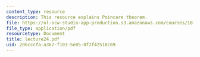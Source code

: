 ```yaml
---
content_type: resource
description: This resource explains Poincare theorem.
file: https://ol-ocw-studio-app-production.s3.amazonaws.com/courses/18-101-analysis-ii-fall-2005/206cccfaa367f1035e850f2f42518c69_lecture24.pdf
file_type: application/pdf
resourcetype: Document
title: lecture24.pdf
uid: 206cccfa-a367-f103-5e85-0f2f42518c69
---
```

